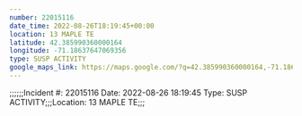 ```yaml
---
number: 22015116
date_time: 2022-08-26T18:19:45+00:00
location: 13 MAPLE TE
latitude: 42.385990360000164
longitude: -71.18637647069356
type: SUSP ACTIVITY
google_maps_link: https://maps.google.com/?q=42.385990360000164,-71.18637647069356
---
```


;;;;;;Incident #: 22015116   Date: 2022-08-26 18:19:45   Type: SUSP ACTIVITY;;;Location: 13 MAPLE TE;;;
